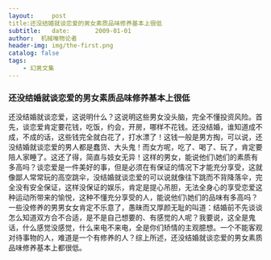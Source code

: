 ```yaml
---
layout:     post
title:还没结婚就谈恋爱的男女素质品味修养基本上很低
subtitle:   date:       2009-01-01
author:  机械唯物论者
header-img: img/the-first.png
catalog: false
tags:
    - 幻男文集
---
```

### 还没结婚就谈恋爱的男女素质品味修养基本上很低
还没结婚就谈恋爱，这说明什么？这说明这些男女没头脑，完全不懂投资风险。首先，谈恋爱肯定要花钱，吃饭，约会，开房，哪样不花钱。还没结婚，谁知道成不成，不成的话，这些钱完全就白花了，打水漂了！这钱一般是男方掏，可以说，还没结婚就谈恋爱的男人都是蠢货、大头鬼！而女方呢，吃了、喝了、玩了，肯定要陪人家睡了。这还了得，简直与妓女无异！这样的男女，能说他们\她们的素质有多高吗？谈恋爱是一件美好的事，但是必须在有保证的情况下才能充分享受，这就像鄙人常常玩的高空跳伞，没结婚就谈恋爱的可以说就像往下跳而不背降落伞，完全没有安全保证，这样没保证的娱乐，肯定是提心吊胆，无法全身心的享受恋爱这种运动所带来的愉悦，这种不懂充分享受的人，能说他们\她们的品味有多高吗？一些没修养的男男女女肯定不乐意了，愚昧而又厚颜无耻的叫道：结婚前不先谈谈怎么知道双方合不合适，是不是自己想要的、有感觉的人呢？我要说，这全是鬼话，什么感觉没感觉，什么来电不来电，全是你们矫情的主观臆想。一个不能客观对待事物的人，难道是一个有修养的人？综上所述，还没结婚就谈恋爱的男女素质品味修养基本上都很低。 